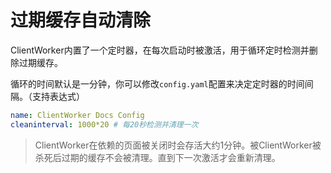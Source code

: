 #  过期缓存自动清除

ClientWorker内置了一个定时器，在每次启动时被激活，用于循环定时检测并删除过期缓存。

循环的时间默认是一分钟，你可以修改`config.yaml`配置来决定定时器的时间间隔。（支持表达式）

```yaml
name: ClientWorker Docs Config
cleaninterval: 1000*20 # 每20秒检测并清理一次
```

> ClientWorker在依赖的页面被关闭时会存活大约1分钟。被ClientWorker被杀死后过期的缓存不会被清理。直到下一次激活才会重新清理。